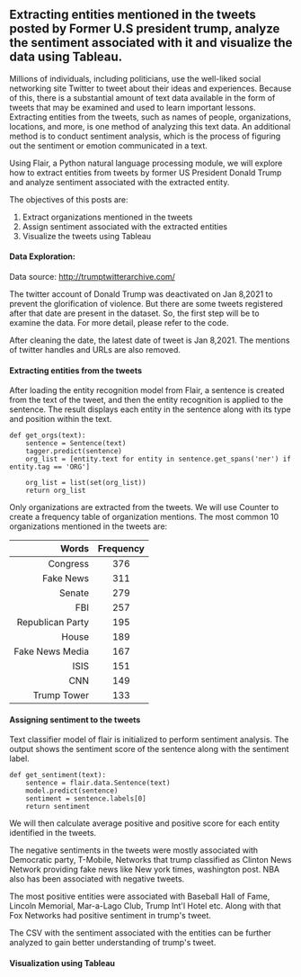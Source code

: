 ## Extracting entities mentioned in the tweets posted by Former U.S president trump, analyze the sentiment associated with it and visualize the data using Tableau.

Millions of individuals, including politicians, use the well-liked social networking site Twitter to tweet about their ideas and experiences. Because of this, there is a substantial amount of text data available in the form of tweets that may be examined and used to learn important lessons. Extracting entities from the tweets, such as names of people, organizations, locations, and more, is one method of analyzing this text data. An additional method is to conduct sentiment analysis, which is the process of figuring out the sentiment or emotion communicated in a text.

Using Flair, a Python natural language processing module, we will explore how to extract entities from tweets by former US President Donald Trump and analyze sentiment associated with the extracted entity. 

The objectives of this posts are:

1) Extract organizations mentioned in the tweets
2) Assign sentiment associated with the extracted entities
3) Visualize the tweets using Tableau

#### Data Exploration:

Data source: http://trumptwitterarchive.com/

The twitter account of Donald Trump was deactivated on Jan 8,2021 to prevent the glorification of violence. But there are some tweets registered after that date are present in the dataset. So, the first step will be to examine the data. For more detail, please refer to the code. 

After cleaning the date, the latest date of tweet is Jan 8,2021. The mentions of twitter handles and URLs are also removed.

#### Extracting entities from the tweets

After loading the entity recognition model from Flair, a sentence is created from the text of the tweet, and then the entity recognition is applied to the sentence. The result displays each entity in the sentence along with its type and position within the text.

```
def get_orgs(text):
    sentence = Sentence(text)
    tagger.predict(sentence)
    org_list = [entity.text for entity in sentence.get_spans('ner') if entity.tag == 'ORG']

    org_list = list(set(org_list))
    return org_list

```

Only organizations are extracted from the tweets. We will use Counter to create a frequency table of organization mentions. The most common 10 organizations mentioned in the tweets are:

| Words            | Frequency     |
| ----------------:|:-------------:| 
| Congress         | 376           | 
| Fake News        | 311           |  
| Senate           | 279           | 
| FBI              | 257           | 
| Republican Party | 195           | 
| House            | 189           | 
| Fake News Media  | 167           | 
| ISIS             | 151           | 
| CNN              | 149           | 
| Trump Tower      | 133           | 


#### Assigning sentiment to the tweets

Text classifier model of flair is initialized to perform sentiment analysis. The output shows the sentiment score of the sentence along with the sentiment label. 

```
def get_sentiment(text):
    sentence = flair.data.Sentence(text)
    model.predict(sentence)
    sentiment = sentence.labels[0]
    return sentiment

```

We will then calculate average positive and positive score for each entity identified in the tweets.

The negative sentiments in the tweets were mostly associated with Democratic party, T-Mobile, Networks that trump classified as Clinton News Network	providing fake news like New york times, washington post. NBA also has been associated with negative tweets.

The most positive entities were associated with Baseball Hall of Fame, Lincoln Memorial, Mar-a-Lago Club, Trump Int'l Hotel  etc. Along with that Fox Networks had positive sentiment in trump's tweet. 

The CSV with the sentiment associated with the entities can be further analyzed to gain better understanding of trump's tweet.

#### Visualization using Tableau

